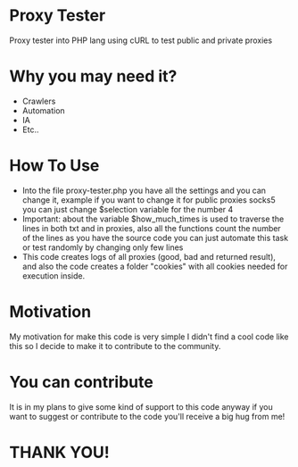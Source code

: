 # Proxy Tester
Proxy tester into PHP lang using cURL to test public and private proxies
# Why you may need it?
- Crawlers
- Automation
- IA
- Etc..
# How To Use
- Into the file proxy-tester.php you have all the settings and you can change it, example if you want to change it for public proxies socks5 you can just change $selection variable for the number 4
- Important: about the variable $how_much_times is used to traverse the lines in both txt and in proxies, also all the functions count the number of the lines as you have the source code you can just automate this task or test randomly by changing only few lines
- This code creates logs of all proxies (good, bad and returned result), and also the code creates a folder "cookies" with all cookies needed for execution inside.
# Motivation
My motivation for make this code is very simple I didn't find a cool code like this so I decide to make it to contribute to the community.
# You can contribute
It is in my plans to give some kind of support to this code anyway if you want to suggest or contribute to the code you'll receive a big hug from me!

# THANK YOU!
